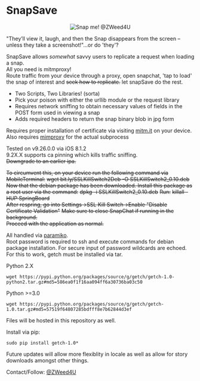 # SnapSave  
<p align="center">
  <img src="https://github.com/zweed4u/SnapSave/blob/master/snap.png?raw=true" alt="Snap me! @ZWeed4U"/>
</p>

"They’ll view it, laugh, and then the Snap disappears from the screen – unless they take a screenshot!"...or do 'they'? 

SnapSave allows *somewhat* savvy users to replicate a request when loading a snap.  
All you need is mitmproxy!  
Route traffic from your device through a proxy, open snapchat, 'tap to load' the snap of interest and ~~seek how to replicate.~~ let snapSave do the rest.  
* Two Scripts, Two Libraries! (sorta)
 * Pick your poison with either the urllib module or the request library  
* Requires network sniffing to obtain necessary values of fields in the POST form used in viewing a snap  
* Adds required headers to return the snap binary blob in jpg form  

Requires proper installation of certificate via visiting [mitm.it](http://mitm.it/) on your device.  
Also requires [mimproxy](http://mitmproxy.org/doc/install.html) for the actual subprocess  

Tested on v9.26.0.0 via iOS 8.1.2  
9.2X.X supports ca pinning which kills traffic sniffing.  
~~Downgrade to an earlier ipa.~~  


~~To circumvent this, on your device run the following command via MobileTerminal:~~
~~wget bit.ly/SSLKillSwitch2Deb -O SSLKillSwitch2_0.10.deb~~ 
~~Now that the debian package has been downloaded. Install this package as a root user via the command:~~
~~dpkg -i SSLKillSwitch2_0.10.deb~~
~~Run:~~
~~killall -HUP SpringBoard~~  
~~After respring, go into Settings->SSL Kill Switch->Enable "Disable Certificate Validation"~~
~~Make sure to close SnapChat if running in the background.~~  
~~Proceed with the application as normal.~~


All handled via [paramiko](http://www.paramiko.org/).  
Root password is required to ssh and execute commands for debian package installation. For secure input of password wildcards are echoed. For this to work, getch must be installed via tar.

Python 2.X 

    wget https://pypi.python.org/packages/source/g/getch/getch-1.0-python2.tar.gz#md5=586ea0f1f16aa094ff6a30736ba03c50

Python >=3.0 

    wget https://pypi.python.org/packages/source/g/getch/getch-1.0.tar.gz#md5=57519f64807285bdfff8e7b62844d3ef

Files will be hosted in this repository as well.

Install via pip: 

    sudo pip install getch-1.0*

Future updates will allow more flexiblity in locale as well as allow for story downloads amongst other things.  

Contact/Follow: [@ZWeed4U](http://www.twitter.com/zweed4u)

